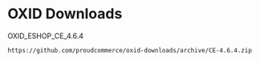 OXID Downloads
==============

OXID_ESHOP_CE_4.6.4

	https://github.com/proudcommerce/oxid-downloads/archive/CE-4.6.4.zip
